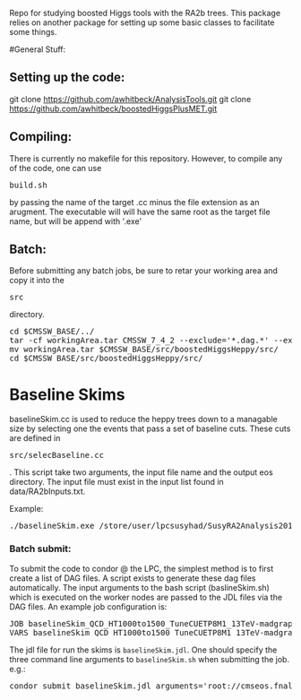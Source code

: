 Repo for studying boosted Higgs tools with the RA2b trees.  This package relies on another package for setting up some basic 
classes to facilitate some things.  

#General Stuff:

## Setting up the code:
git clone https://github.com/awhitbeck/AnalysisTools.git
git clone https://github.com/awhitbeck/boostedHiggsPlusMET.git

## Compiling:

There is currently no makefile for this repository.  However, to compile any of the code, one can use <pre>build.sh</pre>
by passing the name of the target .cc minus the file extension as an arugment.  The executable will will have the same
root as the target file name, but will be append with '.exe'
 
## Batch:

Before submitting any batch jobs, be sure to retar your working area and copy it into the <pre>src</pre> directory.

<pre>
cd $CMSSW_BASE/../
tar -cf workingArea.tar CMSSW_7_4_2 --exclude='*.dag.*' --exclude='*tar' --exclude='*root' --exclude='*png' --exclude='*pdf' --exclude='*stdout' --exclude='*stderr' --exclude='*condor'
mv workingArea.tar $CMSSW_BASE/src/boostedHiggsHeppy/src/
cd $CMSSW_BASE/src/boostedHiggsHeppy/src/
</pre>

# Baseline Skims

baselineSkim.cc is used to reduce the heppy trees down to a managable size by
selecting one the events that pass a set of baseline cuts.  These cuts are
defined in <pre>src/selecBaseline.cc</pre>. This script take two arguments, 
the input file name and the output eos directory.  The input file must exist 
in the input list found in data/RA2bInputs.txt.  

Example:
<pre>
./baselineSkim.exe /store/user/lpcsusyhad/SusyRA2Analysis2015/Run2ProductionV10/Spring16.TTJets_TuneCUETP8M1_13TeV-madgraphMLM-pythia8_0_RA2AnalysisTree.root ./
</pre>

### Batch submit:

To submit the code to condor @ the LPC, the simplest method is to first create a list of DAG files.  A script exists
to generate these dag files automatically.  The input arguments to the bash script (baslineSkim.sh) which is executed 
on the worker nodes are passed to the JDL files via the DAG files.  An example job configuration is:
<pre>
JOB baselineSkim_QCD_HT1000to1500_TuneCUETP8M1_13TeV-madgraphMLM-pythia8_0 baselineSkim.jdl
VARS baselineSkim_QCD_HT1000to1500_TuneCUETP8M1_13TeV-madgraphMLM-pythia8_0 arguments="/store/user/lpcsusyhad/SusyRA2Analysis2015/Run2ProductionV10/Spring16.QCD_HT1000to1500_TuneCUETP8M1_13TeV-madgraphMLM-pythia8_ext1_9_RA2AnalysisTree.root root://cmseos.fnal.gov//store/user/awhitbe1/RA2bSkims_V10_v0/ "
</pre>
The jdl file for run the skims is <code>baselineSkim.jdl</code>.  One should specify the three command line arguments to <code>baselineSkim.sh</code> 
when submitting the job.  e.g.:

<pre>
condor_submit baselineSkim.jdl arguments='root://cmseos.fnal.gov//store/user/lpchbb/HeppyNtuples/V14/ root://cmseos.fnal.gov//store/user/awhitbe1/heppySkims/ TTJets_TuneCUETP8M1_13TeV-madgraphMLM-pythia8.root'
</pre>